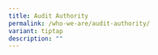 ```yaml
---
title: Audit Authority
permalink: /who-we-are/audit-authority/
variant: tiptap
description: ""
---
```

